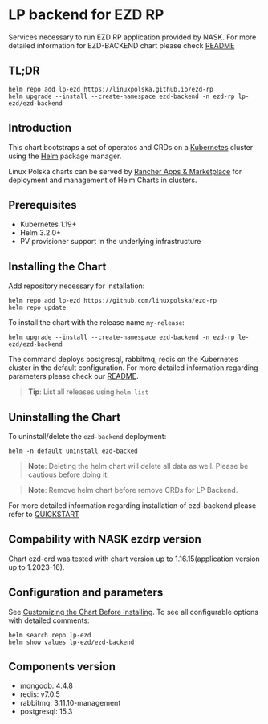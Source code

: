 <!--- app-name: ezd-backend -->
# LP backend for EZD RP 

Services necessary to run EZD RP application provided by NASK. 
For more detailed information for EZD-BACKEND chart please check [README](https://github.com/linuxpolska/ezd-rp/README.md)

## TL;DR

```console
helm repo add lp-ezd https://linuxpolska.github.io/ezd-rp
helm upgrade --install --create-namespace ezd-backend -n ezd-rp lp-ezd/ezd-backend
```

## Introduction

This chart bootstraps a set of operatos and CRDs on a [Kubernetes](https://kubernetes.io) cluster using the [Helm](https://helm.sh) package manager.

Linux Polska charts can be served by [Rancher Apps & Marketplace](https://ranchermanager.docs.rancher.com/pages-for-subheaders/helm-charts-in-rancher) for deployment and management of Helm Charts in clusters.

## Prerequisites

- Kubernetes 1.19+
- Helm 3.2.0+
- PV provisioner support in the underlying infrastructure

## Installing the Chart

Add repository necessary for installation:

```console
helm repo add lp-ezd https://github.com/linuxpolska/ezd-rp
helm repo update
```

To install the chart with the release name `my-release`:

```console
helm upgrade --install --create-namespace ezd-backend -n ezd-rp le-ezd/ezd-backend
```

The command deploys postgresql, rabbitmq, redis on the Kubernetes cluster in the default configuration. For more detailed information regarding parameters please check our [README](https://github.com/linuxpolska/ezd-rp/README.md).

> **Tip**: List all releases using `helm list`

## Uninstalling the Chart

To uninstall/delete the `ezd-backend` deployment:

```console
helm -n default uninstall ezd-backed
```

> **Note**: Deleting the helm chart will delete all data as well. Please be cautious before doing it.

> **Note**: Remove helm chart before remove CRDs for LP Backend.

For more detailed information regarding installation of ezd-backend please refer to [QUICKSTART](https://github.com/linuxpolska/ezd-rp/QUICKSTART.md)

## Compability with NASK ezdrp version

Chart ezd-crd was tested with chart version up to 1.16.15(application version up to 1.2023-16).

## Configuration and parameters

See [Customizing the Chart Before Installing](https://helm.sh/docs/intro/using_helm/#customizing-the-chart-before-installing). To see all configurable options with detailed comments:

```console
helm search repo lp-ezd
helm show values lp-ezd/ezd-backend
```

## Components version
- mongodb: 4.4.8
- redis: v7.0.5
- rabbitmq: 3.11.10-management
- postgresql: 15.3 
